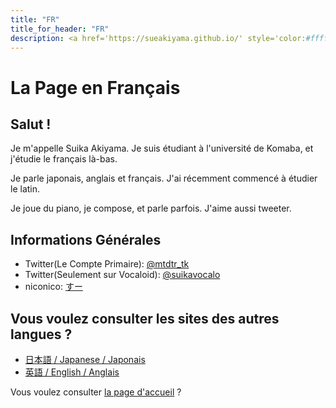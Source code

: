 ```yaml
---
title: "FR"
title_for_header: "FR"
description: <a href='https://sueakiyama.github.io/' style='color:#ffffff'><u>Le Site Web de Suika Akiyama</u></a>
---
```


# La Page en Français

## Salut !
Je m'appelle Suika Akiyama. Je suis étudiant à l'université de Komaba, et j'étudie le français là-bas.

Je parle japonais, anglais et français. J'ai récemment commencé à étudier le latin.

Je joue du piano, je compose, et parle parfois. J'aime aussi tweeter.

## Informations Générales
- Twitter(Le Compte Primaire): [@mtdtr_tk](https://twitter.com/mtdtr_tk)
- Twitter(Seulement sur Vocaloid): [@suikavocalo](https://twitter.com/suikavocalo)
- niconico: [すー](https://www.nicovideo.jp/user/97810681/video)

## Vous voulez consulter les sites des autres langues ?
- [日本語 / Japanese / Japonais](index-ja)
- [英語 / English / Anglais](index-en)

Vous voulez consulter [la page d'accueil](index) ?
